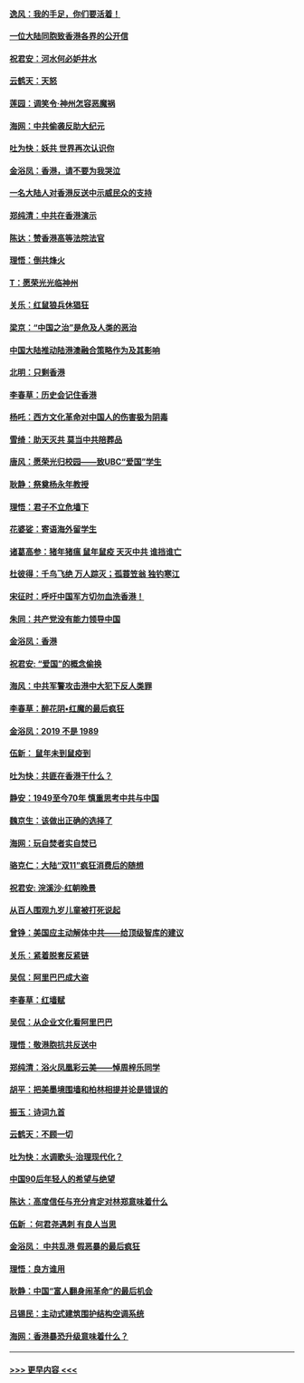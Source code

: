 #### [逸风：我的手足，你们要活着！](../pages/nsc993/n11676352.md?t=11241601) 
#### [一位大陆同胞致香港各界的公开信](../pages/nsc993/n11675761.md?t=11241601) 
#### [祝君安：河水何必妒井水](../pages/nsc993/n11675746.md?t=11241601) 
#### [云鹤天：天怒](../pages/nsc993/n11675718.md?t=11241601) 
#### [莲园：调笑令‧神州怎容恶魔祸](../pages/nsc993/n11675648.md?t=11241601) 
#### [海网：中共偷袭反助大纪元](../pages/nsc993/n11673515.md?t=11241601) 
#### [吐为快：妖共 世界再次认识你](../pages/nsc993/n11673506.md?t=11241601) 
#### [金浴凤：香港，请不要为我哭泣](../pages/nsc993/n11673248.md?t=11241601) 
#### [一名大陆人对香港反送中示威民众的支持](../pages/nsc993/n11672615.md?t=11241601) 
#### [郑纯清：中共在香港演示](../pages/nsc993/n11670539.md?t=11241601) 
#### [陈达：赞香港高等法院法官](../pages/nsc993/n11669542.md?t=11241601) 
#### [理悟：倒共烽火](../pages/nsc993/n11668844.md?t=11241601) 
#### [T：愿荣光光临神州](../pages/nsc993/n11668421.md?t=11241601) 
#### [关乐：红鼠狼兵休猖狂](../pages/nsc993/n11668378.md?t=11241601) 
#### [梁京：“中国之治”是危及人类的恶治](../pages/nsc993/n11668328.md?t=11241601) 
#### [中国大陆推动陆港澳融合策略作为及其影响](../pages/nsc993/n11668157.md?t=11241601) 
#### [北明：只剩香港](../pages/nsc993/n11668002.md?t=11241601) 
#### [李春草：历史会记住香港](../pages/nsc993/n11667927.md?t=11241601) 
#### [杨吒：西方文化革命对中国人的伤害极为阴毒](../pages/nsc993/n11664521.md?t=11241601) 
#### [雪绮：助天灭共 莫当中共陪葬品](../pages/nsc993/n11662650.md?t=11241601) 
#### [唐风：愿荣光归校园——致UBC“爱国”学生](../pages/nsc993/n11662194.md?t=11241601) 
#### [耿静：祭奠杨永年教授](../pages/nsc993/n11662514.md?t=11241601) 
#### [理悟：君子不立危墙下](../pages/nsc993/n11662172.md?t=11241601) 
#### [花婆娑：寄语海外留学生](../pages/nsc993/n11662121.md?t=11241601) 
#### [诸葛高参：猪年猪瘟 鼠年鼠疫 天灭中共 谁挡谁亡](../pages/nsc993/n11661980.md?t=11241601) 
#### [杜彼得：千鸟飞绝 万人踪灭；孤蓑笠翁 独钓寒江](../pages/nsc993/n11661170.md?t=11241601) 
#### [宋征时：呼吁中国军方切勿血洗香港！](../pages/nsc993/n11415318.md?t=11241601) 
#### [朱同：共产党没有能力领导中国](../pages/nsc993/n11660421.md?t=11241601) 
#### [金浴凤：香港](../pages/nsc993/n11660419.md?t=11241601) 
#### [祝君安: “爱国”的概念偷换](../pages/nsc993/n11659706.md?t=11241601) 
#### [海风：中共军警攻击港中大犯下反人类罪](../pages/nsc993/n11659632.md?t=11241601) 
#### [李春草：醉花阴•红魔的最后疯狂](../pages/nsc993/n11659287.md?t=11241601) 
#### [金浴凤：2019 不是 1989](../pages/nsc993/n11657663.md?t=11241601) 
#### [伍新： 鼠年未到鼠疫到](../pages/nsc993/n11655098.md?t=11241601) 
#### [吐为快：共匪在香港干什么？](../pages/nsc993/n11654891.md?t=11241601) 
#### [静安：1949至今70年 慎重思考中共与中国](../pages/nsc993/n11651244.md?t=11241601) 
#### [魏京生：该做出正确的选择了](../pages/nsc993/n11653084.md?t=11241601) 
#### [海网：玩自焚者实自焚已](../pages/nsc993/n11652423.md?t=11241601) 
#### [骆克仁：大陆“双11”疯狂消费后的随想](../pages/nsc993/n11652305.md?t=11241601) 
#### [祝君安: 浣溪沙·红朝晚景](../pages/nsc993/n11652258.md?t=11241601) 
#### [从百人围观九岁儿童被打死说起](../pages/nsc993/n11651030.md?t=11241601) 
#### [曾铮：美国应主动解体中共——给顶级智库的建议](../pages/nsc993/n11649888.md?t=11241601) 
#### [关乐：紧着脱套反紧链](../pages/nsc993/n11649069.md?t=11241601) 
#### [吴侃：阿里巴巴成大盗](../pages/nsc993/n11645523.md?t=11241601) 
#### [李春草：红墙赋](../pages/nsc993/n11646389.md?t=11241601) 
#### [吴侃：从企业文化看阿里巴巴](../pages/nsc993/n11645476.md?t=11241601) 
#### [理悟：敬港胞抗共反送中](../pages/nsc993/n11645466.md?t=11241601) 
#### [郑纯清：浴火凤凰彩云美——悼周梓乐同学](../pages/nsc993/n11645155.md?t=11241601) 
#### [胡平：把美墨境围墙和柏林相提并论是错误的](../pages/nsc993/n11645134.md?t=11241601) 
#### [振玉：诗词九首](../pages/nsc993/n11644081.md?t=11241601) 
#### [云鹤天：不顾一切](../pages/nsc993/n11643508.md?t=11241601) 
#### [吐为快：水调歌头·治理现代化？](../pages/nsc993/n11643485.md?t=11241601) 
#### [中国90后年轻人的希望与绝望](../pages/nsc993/n11642317.md?t=11241601) 
#### [陈达：高度信任与充分肯定对林郑意味着什么](../pages/nsc993/n11641441.md?t=11241601) 
#### [伍新 ：何君尧遇刺 有良人当思](../pages/nsc993/n11641503.md?t=11241601) 
#### [金浴凤： 中共乱港  假恶暴的最后疯狂](../pages/nsc993/n11641495.md?t=11241601) 
#### [理悟：良方谁用](../pages/nsc993/n11641463.md?t=11241601) 
#### [耿静：中国“富人翻身闹革命”的最后机会](../pages/nsc993/n11640655.md?t=11241601) 
#### [吕锡民：主动式建筑围护结构空调系统](../pages/nsc993/n11640168.md?t=11241601) 
#### [海网：香港暴恐升级意味着什么？](../pages/nsc993/n11635904.md?t=11241601) 

----
#### [ >>> 更早内容 <<< ](../indexes/nsc993-earlier.md)
